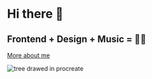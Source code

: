 # Hi there 👋
## Frontend + Design + Music = 🫶🏻
[More about me](https://elilevit.co/)

![tree drawed in procreate](https://user-images.githubusercontent.com/31045769/218324556-8e8d8db4-5561-45c4-857f-65dbfb4a17c6.png)
